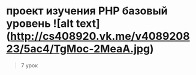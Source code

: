 # проект изучения PHP базовый уровень ![alt text] (http://cs408920.vk.me/v408920823/5ac4/TgMoc-2MeaA.jpg)
> 7 урок 
